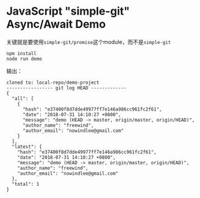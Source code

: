 JavaScript "simple-git" Async/Await Demo
========================================

关键就是要使用`simple-git/promise`这个module，而不是`simple-git`

```
npm install
node run demo
```

输出：

```
cloned to: local-repo/demo-project
----------------- git log HEAD -------------
{
  "all": [
    {
      "hash": "e37400f8d7dde49977ff7e146a986cc961fc2f61",
      "date": "2018-07-31 14:10:27 +0800",
      "message": "demo (HEAD -> master, origin/master, origin/HEAD)",
      "author_name": "freewind",
      "author_email": "nowindlee@gmail.com"
    }
  ],
  "latest": {
    "hash": "e37400f8d7dde49977ff7e146a986cc961fc2f61",
    "date": "2018-07-31 14:10:27 +0800",
    "message": "demo (HEAD -> master, origin/master, origin/HEAD)",
    "author_name": "freewind",
    "author_email": "nowindlee@gmail.com"
  },
  "total": 1
}
```
